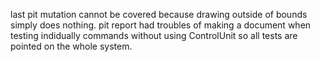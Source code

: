 last pit mutation cannot be covered because drawing outside of bounds simply does nothing.
pit report had troubles of making a document when testing indidually commands without using ControlUnit so all tests are pointed on the whole system.
